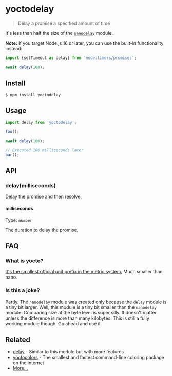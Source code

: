# yoctodelay

> Delay a promise a specified amount of time

It's less than half the size of the [`nanodelay`](https://github.com/ai/nanodelay) module.

**Note:** If you target Node.js 16 or later, you can use the built-in functionality instead:

```js
import {setTimeout as delay} from 'node:timers/promises';

await delay(100);
```

## Install

```
$ npm install yoctodelay
```

## Usage

```js
import delay from 'yoctodelay';

foo();

await delay(100);

// Executed 100 milliseconds later
bar();
```

## API

### delay(milliseconds)

Delay the promise and then resolve.

#### milliseconds

Type: `number`

The duration to delay the promise.

## FAQ

### What is yocto?

[It's the smallest official unit prefix in the metric system.](https://en.wikipedia.org/wiki/Yocto-) Much smaller than nano.

### Is this a joke?

Partly. The `nanodelay` module was created only because the `delay` module is a tiny bit larger. Well, this module is a tiny bit smaller than the `nanodelay` module. Comparing size at the byte level is super silly. It doesn't matter unless the difference is more than many kilobytes. This is still a fully working module though. Go ahead and use it.

## Related

- [delay](https://github.com/sindresorhus/delay) - Similar to this module but with more features
- [yoctocolors](https://github.com/sindresorhus/yoctocolors) - The smallest and fastest command-line coloring package on the internet
- [More…](https://github.com/sindresorhus/promise-fun)
